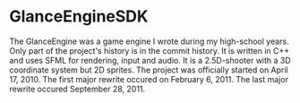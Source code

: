 GlanceEngineSDK
===============

The GlanceEngine was a game engine I wrote during my high-school years. Only part of the project's history is in the commit history. It is written in C++ and uses SFML for rendering, input and audio. It is a 2.5D-shooter with a 3D coordinate system but 2D sprites. The project was officially started on April 17, 2010. The first major rewrite occured on February 6, 2011. The last major rewrite occured September 28, 2011.
